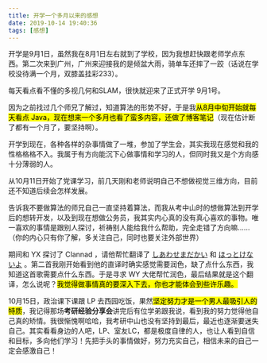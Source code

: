 ```yaml
---
title: 开学一个多月以来的感想
date: 2019-10-14 19:40:36
tags: [感想]
---
```


开学是9月1日，虽然我在8月1日左右就到了学校，因为我想赶快跟老师学点东西。第二次来到广州，广州来迎接我的是倾盆大雨，骑单车还摔了一跤（话说在学校没待满一个月，双膝盖挂彩233）。

<!-- more -->

每天看点看不懂的多视几何和SLAM，很快就迎来了正式开学 9月1号。

因为之前找过几个师兄了解过，知道算法的形势不好，于是我<mark>从8月中旬开始就每天看点 Java，现在想来一个多月也看了蛮多内容，还做了博客笔记</mark>（现在估计断了都有一个月了，要坚持啊）。

开学到现在，各种各样的杂事情做了一堆，参加了学生会，其实我现在感觉和我的性格格格不入。我属于有方向能沉下心做事情和学习的人，但同时我又是个方向感十分薄弱的人。

从10月11日开始了党课学习，前几天刚和老师说明自己不想做视觉三维方向，目前还不知道后续会怎样发展。

告诉我不要做算法的师兄自己一直坚持着算法，而我从考中山时的想做算法到开学后的想转开发，以及到现在想做公务员，我其实内心真的没有真心喜欢的事物。唯一喜欢的事情是跟别人探讨，祈祷别人能给我什么帮助，完全走错了方向嘛......（你的内心只有你了解，多关注自己，同时也要关注外部世界）

期间和 YX 探讨了 Clannad ，请他帮忙翻译了 [しあわせまだかい](https://music.163.com/#/song?id=29295284) 和 [ほっとけないよ](https://music.163.com/#/song?id=4898990) 。第二首我刚开始看到他的直译时确实感觉需要润色，缺了点什么东西，我知道这首歌需要点什么东西。于是寻求 WY  大佬帮忙润色，最后结果就是这个翻译，怎么说呢？<mark>我觉得做事情真的要深入下去，你也才能体会到些许乐趣。</mark>

10月15日，政治课下课跟 LP 去西园吃饭，果然<mark>坚定努力才是一个男人最吸引人的特质</mark>，我记得那场**考研经验分享会**讲完后有位学弟跟我说，看到我的努力觉得他自己真的矫情。我很惭愧啊哈哈，我考研中山也没有坚持到最后，最近也逐渐要迷失自己。其实看看身边的人吧，LP、室友LC，都是极度自律的人，也让人看到自信和目标，多向他们学习！先把手头的事情做好，努力充实自己，相信未来的自己一定会感激自己！